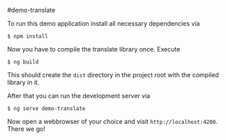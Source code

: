 #demo-translate

To run this demo application install all necessary dependencies via
```shell
$ npm install
```

Now you have to compile the translate library once. Execute

```shell
$ ng build
```
This should create the `dist` directory in the project root with the compiled library in it.

After that you can run the development server via

```
$ ng serve demo-translate
```

Now open a webbrowser of your choice and visit `http://localhost:4200`.
There we go!
